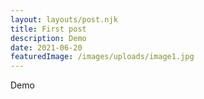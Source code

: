 ```yaml
---
layout: layouts/post.njk
title: First post
description: Demo
date: 2021-06-20
featuredImage: /images/uploads/image1.jpg
---
```


Demo
